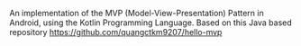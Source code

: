 An implementation of the MVP (Model-View-Presentation) Pattern in Android, using the Kotlin Programming Language.
Based on this Java based repository https://github.com/quangctkm9207/hello-mvp
